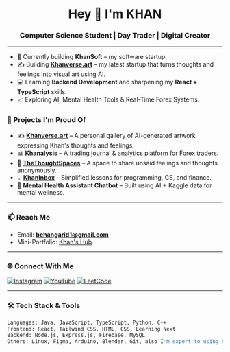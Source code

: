 <h1 align="center">Hey 👋 I'm KHAN</h1>
<h3 align="center">Computer Science Student | Day Trader | Digital Creator</h3>

---

- 🔭 Currently building **KhanSoft** – my software startup.
- ✍️ Building [**Khanverse.art**](https://khanverse.art) – my latest startup that turns thoughts and feelings into visual art using AI.
- 💻 Learning **Backend Development** and sharpening my **React + TypeScript** skills.
- 📈 Exploring AI, Mental Health Tools & Real-Time Forex Systems.

### 🧠 Projects I'm Proud Of
- ✍️ [**Khanverse.art**](https://khanverse.art) – A personal gallery of AI-generated artwork expressing Khan's thoughts and feelings.
- 📊 [**Khanalysis**](https://khanalysis.live/) – A trading journal & analytics platform for Forex traders.
- 🚀 [**TheThoughtSpaces**](https://thethoughtspaces.com/) – A space to share unsaid feelings and thoughts anonymously.
- 💡 [**KhanInbox**](https://message-to-khan.web.app/) – Simplified lessons for programming, CS, and finance.
- 🧠 **Mental Health Assistant Chatbot** – Built using AI + Kaggle data for mental wellness.

---

### 📫 Reach Me
- Email: **behangarid1@gmail.com**
- Mini-Portfolio: [Khan's Hub](https://khan-links.web.app)

---

### 🌐 Connect With Me
[![Instagram](https://img.shields.io/badge/@khngrdi-%23E4405F?style=flat&logo=instagram&logoColor=white)](https://instagram.com/khngrdi)
[![YouTube](https://img.shields.io/badge/Hangarid-%23FF0000?style=flat&logo=youtube&logoColor=white)](https://www.youtube.com/@be_khan)
[![LeetCode](https://img.shields.io/badge/LeetCode-Kh4n-%23FFA116?style=flat&logo=leetcode&logoColor=white)](https://leetcode.com/kh4n)

---

### 🛠️ Tech Stack & Tools

```bash
Languages: Java, JavaScript, TypeScript, Python, C++
Frontend: React, Tailwind CSS, HTML, CSS, Learning Next
Backend: Node.js, Express.js, Firebase, MySQL
Others: Linux, Figma, Arduino, Blender, Git, also I'm expert to using AI tools xD

